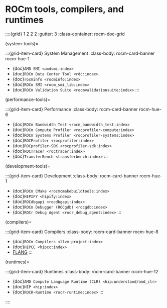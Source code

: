 <head>
  <meta charset="UTF-8">
  <meta name="description" content="ROCm API libraries & tools">
  <meta name="keywords" content="ROCm, API, libraries, tools, AI, artificial intelligence, development,
  Communications, C++ primitives, Fast Fourier transforms, FFTs, random number generators, linear
  algebra, AMD">
</head>

# ROCm tools, compilers, and runtimes

::::{grid} 1 2 2 2
:gutter: 3
:class-container: rocm-doc-grid

(system-tools)=

:::{grid-item-card} System Management
:class-body: rocm-card-banner rocm-hue-1

* {doc}`AMD SMI <amdsmi:index>`
* {doc}`ROCm Data Center Tool <rdc:index>`
* {doc}`rocminfo <rocminfo:index>`
* {doc}`ROCm SMI <rocm_smi_lib:index>`
* {doc}`ROCm Validation Suite <rocmvalidationsuite:index>`
:::

(performance-tools)=

:::{grid-item-card} Performance
:class-body: rocm-card-banner rocm-hue-6

* {doc}`ROCm Bandwidth Test <rocm_bandwidth_test:index>`
* {doc}`ROCm Compute Profiler <rocprofiler-compute:index>`
* {doc}`ROCm Systems Profiler <rocprofiler-systems:index>`
* {doc}`ROCProfiler <rocprofiler:index>`
* {doc}`ROCprofiler-SDK <rocprofiler-sdk:index>`
* {doc}`ROCTracer <roctracer:index>`
* {doc}`TransferBench <transferbench:index>`
:::

(development-tools)=

:::{grid-item-card} Development
:class-body: rocm-card-banner rocm-hue-1

* {doc}`ROCm CMake <rocmcmakebuildtools:index>`
* {doc}`HIPIFY <hipify:index>`
* {doc}`ROCdbgapi <rocdbgapi:index>`
* {doc}`ROCm Debugger (ROCgdb) <rocgdb:index>`
* {doc}`ROCr Debug Agent <rocr_debug_agent:index>`
:::

(compilers)=

:::{grid-item-card} Compilers
:class-body: rocm-card-banner rocm-hue-8

* {doc}`ROCm Compilers <llvm-project:index>`
* {doc}`HIPCC <hipcc:index>`
* [FLANG](https://github.com/ROCm/flang/)
:::

(runtimes)=

:::{grid-item-card} Runtimes
:class-body: rocm-card-banner rocm-hue-12

* {doc}`AMD Compute Language Runtime (CLR) <hip:understand/amd_clr>`
* {doc}`HIP <hip:index>`
* {doc}`ROCR-Runtime <rocr-runtime:index>`
:::

::::
